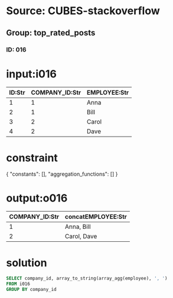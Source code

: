 # Source: CUBES-stackoverflow
## Group: top_rated_posts
### ID: 016

# input:i016

| ID:Str | COMPANY_ID:Str | EMPLOYEE:Str |
|---|---|---|
| 1 | 1 | Anna |
| 2 | 1 | Bill |
| 3 | 2 | Carol |
| 4 | 2 | Dave |

# constraint

{
  "constants": [],
  "aggregation_functions": []
}

# output:o016

| COMPANY_ID:Str | concatEMPLOYEE:Str |
|---|---|
| 1 | Anna, Bill |
| 2 | Carol, Dave |

# solution

```sql
SELECT company_id, array_to_string(array_agg(employee), ', ')
FROM i016
GROUP BY company_id

```
